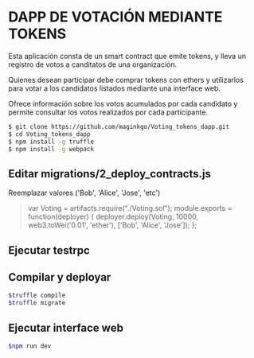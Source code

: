 # DAPP DE VOTACIÓN MEDIANTE TOKENS

Esta aplicación consta de un smart contract que emite tokens, y lleva un registro de votos a canditatos de una organización. 

Quienes desean participar debe comprar tokens con ethers y utilizarlos para votar a los candidatos listados mediante una interface web. 

Ofrece información sobre los votos acumulados por cada candidato y permite consultar los votos realizados por cada participante. 


```sh
$ git clone https://github.com/maginkgo/Voting_tokens_dapp.git
$ cd Voting_tokens_dapp
$ npm install -g truffle
$ npm install -g webpack
```

## Editar migrations/2_deploy_contracts.js
Reemplazar valores ('Bob', 'Alice', 'Jose', 'etc')


> var Voting = artifacts.require("./Voting.sol");
> module.exports = function(deployer) {
> 	deployer.deploy(Voting, 10000, web3.toWei('0.01', 'ether'), ['Bob', 'Alice', 'Jose']);
> };


## Ejecutar testrpc

## Compilar y deployar
```sh
$truffle compile
$truffle migrate
```

## Ejecutar interface web
```sh
$npm run dev
```

